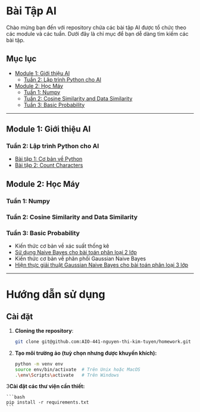 # Bài Tập AI

Chào mừng bạn đến với repository chứa các bài tập AI được tổ chức theo các module và các tuần. Dưới đây là chỉ mục để bạn dễ dàng tìm kiếm các bài tập.

## Mục lục

- [Module 1: Giới thiệu AI](#module-1-giới-thiệu-ai)
  - [Tuần 2: Lập trình Python cho AI](#tuần-2-lập-trình-python-cho-ai)
- [Module 2: Học Máy](#module-2-học-máy)
  - [Tuần 1: Numpy](#tuần-1-numpy)
  - [Tuần 2: Cosine Similarity and Data Similarity](#tuần-2-cosine--similarity-and-data-similarity-)
  - [Tuần 3: Basic Probability](#tuần-3-basic-probability)

---

## Module 1: Giới thiệu AI

### Tuần 2: Lập trình Python cho AI
- [Bài tập 1: Cơ bản về Python](homework/module_1_week_2/multiple_choice_question.py)
- [Bài tập 2: Count Characters](homework/module_1_week_2/count_chars.py)

## Module 2: Học Máy

### Tuần 1: Numpy
### Tuần 2: Cosine  Similarity and Data Similarity 
### Tuần 3: Basic Probability
- Kiến thức cơ bản về xác suất thống kê 
- [Sử dụng Naive Bayes cho bài toán phân loại 2 lớp](/homework/module_2_week_3/play_tennis_classifier.py)
- Kiến thức cơ bản về phân phối Gaussian Naive Bayes
- [Hiện thực giải thuật Gaussian Naive Bayes cho bài toán phân loại 3 lớp](/homework/module_2_week_3/iris_classifier.py)



---

# Hướng dẫn sử dụng

## Cài đặt
1. **Cloning the repository**:
   ```bash
   git clone git@github.com:AIO-441-nguyen-thi-kim-tuyen/homework.git
   
2.  **Tạo môi trường ảo (tuỳ chọn nhưng được khuyến khích):**

    ```bash
    python -m venv env
    source env/bin/activate  # Trên Unix hoặc MacOS
    .\env\Scripts\activate   # Trên Windows
    ```

3**Cài đặt các thư viện cần thiết:**

    ```bash
    pip install -r requirements.txt
    ```


